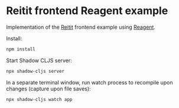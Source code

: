 # Reitit frontend Reagent example

Implementation of the [Reitit](https://github.com/metosin/reitit)
frontend example using [Reagent](https://github.com/reagent-project/reagent).

Install:

```bash
npm install
```

Start Shadow CLJS server:

```bash
npx shadow-cljs server
```

In a separate terminal window,
run watch process to recompile upon changes (capture upon file saves):

```bash
npx shadow-cljs watch app
```
